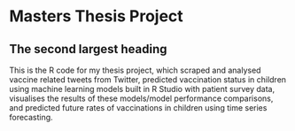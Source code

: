 # **Masters Thesis Project**
## The second largest heading

This is the R code for my thesis project, which scraped and analysed vaccine related tweets from Twitter, predicted vaccination status in children using machine learning models built in R Studio with patient survey data, visualises the results of these models/model performance comparisons, and predicted future rates of vaccinations in children using time series forecasting.

